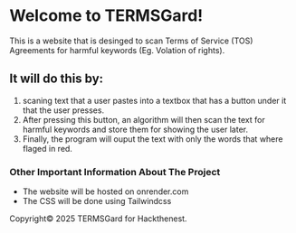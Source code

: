 # **Welcome to TERMSGard!** #
This is a website that is desinged to scan Terms of Service (TOS) Agreements for harmful keywords (Eg. Volation of rights).

## **It will do this by:** ##
1. scaning text that a user pastes into a textbox that has a button under it that the user presses.
2. After pressing this button, an algorithm will then scan the text for harmful keywords and store them for showing the user later.
3. Finally, the program will ouput the text with only the words that where flaged in red.

### **Other Important Information About The Project** ###
- The website will be hosted on onrender.com
- The CSS will be done using Tailwindcss



Copyright© 2025 TERMSGard for Hackthenest.